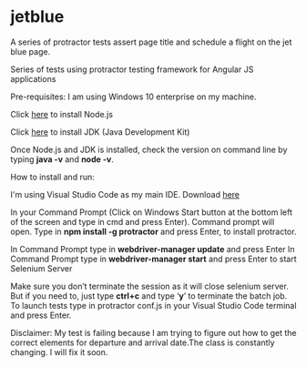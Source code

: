 # jetblue
A series of protractor tests assert page title and schedule a flight on the jet blue page.

Series of tests using protractor testing framework for Angular JS applications

Pre-requisites: 
I am using Windows 10 enterprise on my machine.

Click [here](https://nodejs.org/en/download/) to install Node.js  

Click [here](https://www.oracle.com/java/technologies/javase-downloads.html) to install JDK (Java Development Kit) 

Once Node.js and JDK is installed, check the version on command line by typing **java -v** and **node -v**.

How to install and run: 

I'm using Visual Studio Code as my main IDE. Download [here](https://code.visualstudio.com/download) 

In your Command Prompt (Click on Windows Start button at the bottom left of the screen and type in cmd and press Enter). Command prompt will open. Type in **npm install -g protractor** and press Enter, to install protractor. 

In Command Prompt type in **webdriver-manager update** and press Enter In Command Prompt type in **webdriver-manager start** and press Enter to start Selenium Server

Make sure you don’t terminate the session as it will close selenium server. But if you need to, just type **ctrl+c** and type ‘**y**’ to terminate the batch job. To launch tests type in protractor conf.js in your Visual Studio Code terminal and press Enter.

Disclaimer: My test is failing because I am trying to figure out how to get the correct elements for departure and arrival date.The class is constantly changing. I will fix it soon.
